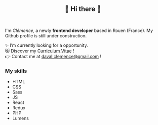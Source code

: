  ## <div align=center> 👋 Hi there 👋 </div>
<br>

I'm *Clémence*, a newly **frontend developer** based in Rouen (France). My Github profile is still under construction.  

:sparkles: I’m currently looking for a opportunity.   
:heart_eyes_cat: Discover my [Curriculum Vitae](https://drive.google.com/file/d/1zYB_7pVlCNmlBe_Q0xeHSFRZum2sSehL/view) !  
:point_right: Contact me at daval.clemence@gmail.com !  


### My skills 

- HTML
- CSS
- Sass
- JS
- React
- Redux
- PHP
- Lumens
